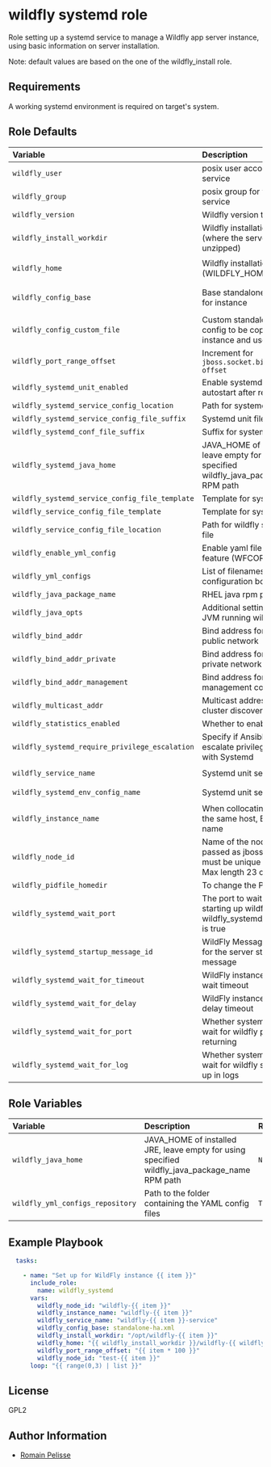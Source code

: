 wildfly systemd role
====================

Role setting up a systemd service to manage a Wildfly app server instance, using basic information on server installation.

Note: default values are based on the one of the wildfly_install role.

Requirements
------------

A working systemd environment is required on target's system.

<!--start argument_specs-->
Role Defaults
-------------

| Variable | Description | Default |
|:---------|:------------|:--------|
|`wildfly_user`| posix user account for wildfly service | `wildfly` |
|`wildfly_group`| posix group for wildfly service | `{{ wildfly_user }}` |
|`wildfly_version`| Wildfly version to install | `34.0.0.Final` |
|`wildfly_install_workdir`| Wildfly installation directory (where the server files are unzipped) | `/opt/wildfly/` |
|`wildfly_home`| Wildfly installation directory (WILDFLY_HOME) | `{{ wildfly_install_workdir }}wildfly-{{ wildfly_version }}/` |
|`wildfly_config_base`| Base standalone.xml config for instance | `standalone.xml` unless `wildfly_config_custom_file` is used |
|`wildfly_config_custom_file`| Custom standalone.xml config to be copied to target instance and used as base | `''` |
|`wildfly_port_range_offset`| Increment for `jboss.socket.binding.port-offset` | `100` |
|`wildfly_systemd_unit_enabled`| Enable systemd unit to autostart after reboot | `True` |
|`wildfly_systemd_service_config_location`| Path for systemd unit file | `/etc/systemd/system` |
|`wildfly_systemd_service_config_file_suffix`| Systemd unit file extension | `.service` |
|`wildfly_systemd_conf_file_suffix`| Suffix for systemd conf file | `.conf` |
|`wildfly_systemd_java_home`| JAVA_HOME of installed JRE, leave empty for using specified wildfly_java_package_name RPM path|``|
|`wildfly_systemd_service_config_file_template`| Template for systemd unit | `templates/wfly.service.j2` |
|`wildfly_service_config_file_template`| Template for systemd config | `templates/wfly.conf.j2` |
|`wildfly_service_config_file_location`| Path for wildfly systemd unit file | `/etc/sysconfig` |
|`wildfly_enable_yml_config`| Enable yaml file configuration feature (WFCORE5343) | `False` |
|`wildfly_yml_configs`| List of filenames for wildfly configuration bootstrap | `[]` |
|`wildfly_java_package_name`| RHEL java rpm package | `java-11-openjdk-headless` |
|`wildfly_java_opts`| Additional settings for the JVM running wildfly | `-Xmx1024M -Xms512M` |
|`wildfly_bind_addr`| Bind address for listening to public network | `0.0.0.0` |
|`wildfly_bind_addr_private`| Bind address for listening to private network |`127.0.0.1` |
|`wildfly_bind_addr_management`| Bind address for management console port |`127.0.0.1` |
|`wildfly_multicast_addr`| Multicast address for jgroup cluster discovery |`230.0.0.4` |
|`wildfly_statistics_enabled`| Whether to enable statistics | `False` |
|`wildfly_systemd_require_privilege_escalation`| Specify if Ansible needs to escalate privilege to interact with Systemd | `True` |
|`wildfly_service_name`| Systemd unit service name | `{{ wildfly_instance_name }}`|
|`wildfly_systemd_env_config_name`| Systemd unit service name | `{{ wildfly_instance_name }}`|
|`wildfly_instance_name`| When collocating services on the same host, EAP instance name | `wildfly` |
|`wildfly_node_id`| Name of the node to be passed as jboss.tx.node.id, must be unique in a cluster. Max length 23 characters | `{{ inventory_hostname_short }}` |
|`wildfly_pidfile_homedir`| To change the PID path | `/run/wildfly`|
|`wildfly_systemd_wait_port`| The port to wait for when starting up wildfly if wildfly_systemd_wait_for_port is true | `9990`|
|`wildfly_systemd_startup_message_id`| WildFly Message id Identifier for the server startup message | `WFLYSRV0025` |
|`wildfly_systemd_wait_for_timeout`| WildFly instance systemd wait timeout | `60` |
|`wildfly_systemd_wait_for_delay`| WildFly instance systemd delay timeout | `10` |
|`wildfly_systemd_wait_for_port`| Whether systemd unit should wait for wildfly port before returning | `False` |
|`wildfly_systemd_wait_for_log`| Whether systemd unit should wait for wildfly service to be up in logs | `False` |

Role Variables
--------------

| Variable | Description | Required |
|:---------|:------------|:---------|
|`wildfly_java_home`| JAVA_HOME of installed JRE, leave empty for using specified wildfly_java_package_name RPM path | `No` |
|`wildfly_yml_configs_repository`| Path to the folder containing the YAML config files | `True` |
<!--end argument_specs-->


Example Playbook
----------------

```yaml
  tasks:

    - name: "Set up for WildFly instance {{ item }}"
      include_role:
        name: wildfly_systemd
      vars:
        wildfly_node_id: "wildfly-{{ item }}"
        wildfly_instance_name: "wildfly-{{ item }}"
        wildfly_service_name: "wildfly-{{ item }}-service"
        wildfly_config_base: standalone-ha.xml
        wildfly_install_workdir: "/opt/wildfly-{{ item }}"
        wildfly_home: "{{ wildfly_install_workdir }}/wildfly-{{ wildfly_version }}/"
        wildfly_port_range_offset: "{{ item * 100 }}"
        wildfly_node_id: "test-{{ item }}"
      loop: "{{ range(0,3) | list }}"
```

## License

GPL2


Author Information
------------------

* [Romain Pelisse](https://github.com/rpelisse)
